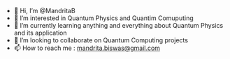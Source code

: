 - 👋 Hi, I’m @MandritaB
- 👀 I’m interested in Quantum Physics and Quantim Comuputing 
- 🌱 I’m currently learning anything and everything about Quantum Physics and its application
- 💞️ I’m looking to collaborate on Quantum Computing projects
- 📫 How to reach me : mandrita.biswas@gmail.com

<!---
MandritaB/MandritaB is a ✨ special ✨ repository because its `README.md` (this file) appears on your GitHub profile.
You can click the Preview link to take a look at your changes.
--->
